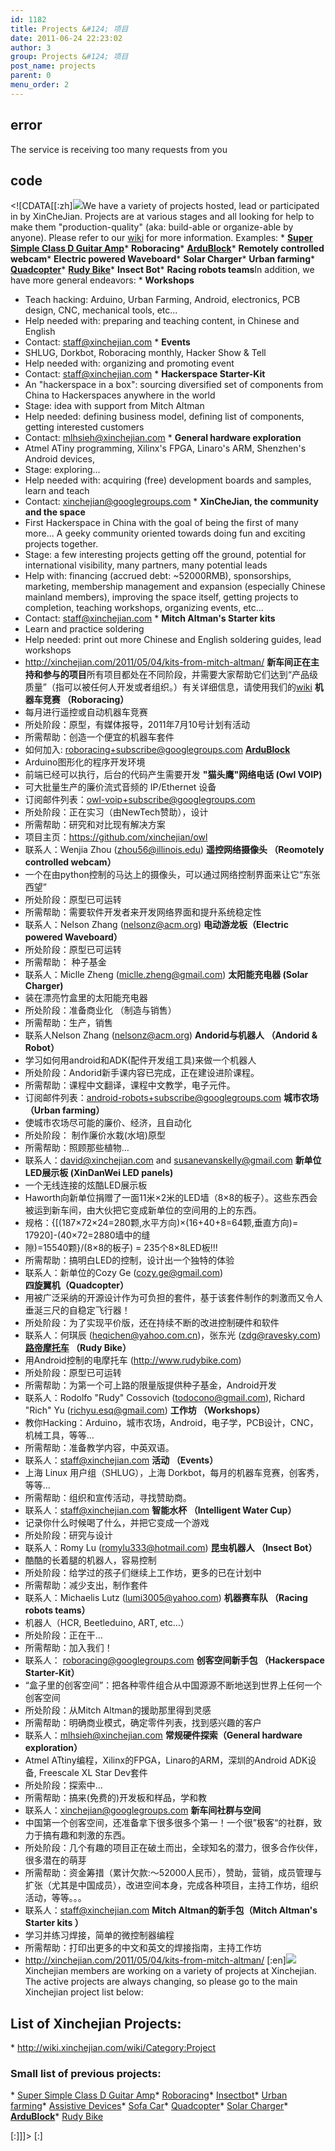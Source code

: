 ```yaml
---
id: 1182
title: Projects &#124; 项目
date: 2011-06-24 22:23:02
author: 3
group: Projects &#124; 项目
post_name: projects
parent: 0
menu_order: 2
---
```


## error
The service is receiving too many requests from you

## code
 <!\[CDATA\[\[:zh\]![](http://wiki.xinchejian.com/w/images/thumb/9/9a/DSC_8260.jpg/300px-DSC_8260.jpg)We have a variety of projects hosted, lead or participated in by XinCheJian. Projects are at various stages and all looking for help to make them "production-quality" (aka: build-able or organize-able by anyone). Please refer to our [wiki](http://wiki.xinchejian.com) for more information. Examples: \* **[Super Simple Class D Guitar Amp](http://xinchejian.com/2016/01/05/super-simple-class-d-guitar-amp/)**\* **Roboracing**\* **[ArduBlock](http://ardublock.com)**\* **Remotely controlled webcam**\* **Electric powered Waveboard**\* **Solar Charger**\* **Urban farming**\* **[Quadcopter](http://xinchejian.com/projects/quadcopter/)**\* **[Rudy Bike](http://www.rudybike.com "Rudy Bike")**\* **Insect Bot**\* **Racing robots teams**In addition, we have more general endeavors: \* **Workshops** 
* Teach hacking: Arduino, Urban Farming, Android, electronics, PCB design, CNC, mechanical tools, etc...
* Help needed with: preparing and teaching content, in Chinese and English
* Contact: staff@xinchejian.com
\* **Events** 
* SHLUG, Dorkbot, Roboracing monthly, Hacker Show & Tell
* Help needed with: organizing and promoting event
* Contact: staff@xinchejian.com
\* **Hackerspace Starter-Kit** 
* An "hackerspace in a box": sourcing diversified set of components from China to Hackerspaces anywhere in the world
* Stage: idea with support from Mitch Altman
* Help needed: defining business model, defining list of components, getting interested customers
* Contact: mlhsieh@xinchejian.com
\* **General hardware exploration** 
* Atmel ATiny programming, Xilinx's FPGA, Linaro's ARM, Shenzhen's Android devices,
* Stage: exploring...
* Help needed with: acquiring (free) development boards and samples, learn and teach
* Contact: xinchejian@googlegroups.com
\* **XinCheJian, the community and the space** 
* First Hackerspace in China with the goal of being the first of many more... A geeky community oriented towards doing fun and exciting projects together.
* Stage: a few interesting projects getting off the ground, potential for international visibility, many partners, many potential leads
* Help with: financing (accrued debt: \~52000RMB), sponsorships, marketing, membership management and expansion (especially Chinese mainland members), improving the space itself, getting projects to completion, teaching workshops, organizing events, etc...
* Contact: staff@xinchejian.com
\* **Mitch Altman's Starter kits** 
* Learn and practice soldering
* Help needed: print out more Chinese and English soldering guides, lead workshops
* http://xinchejian.com/2011/05/04/kits-from-mitch-altman/
**新车间正在主持和参与的项目**所有项目都处在不同阶段，并需要大家帮助它们达到“产品级质量”（指可以被任何人开发或者组织。）有关详细信息，请使用我们的[wiki](http://wiki.xinchejian.com/wiki/Main%5FPage) **机器车竞赛 （Roboracing）** 
* 每月进行遥控或自动机器车竞赛
* 所处阶段：原型，有媒体报导，2011年7月10号计划有活动
* 所需帮助：创造一个便宜的机器车套件
* 如何加入: roboracing+subscribe@googlegroups.com
**[ArduBlock](http://ardublock.com)** 
* Arduino图形化的程序开发环境
* 前端已经可以执行，后台的代码产生需要开发
**"猫头鹰"网络电话 (Owl VOIP)** 
* 可大批量生产的廉价流式音频的 IP/Ethernet 设备
* 订阅邮件列表：owl-voip+subscribe@googlegroups.com
* 所处阶段：正在实习（由NewTech赞助），设计
* 所需帮助：研究和对比现有解决方案
* 项目主页：https://github.com/xinchejian/owl
* 联系人：Wenjia Zhou (zhou56@illinois.edu)
**遥控网络摄像头 （Reomotely controlled webcam）** 
* 一个在由python控制的马达上的摄像头，可以通过网络控制界面来让它“东张西望”
* 所处阶段：原型已可运转
* 所需帮助：需要软件开发者来开发网络界面和提升系统稳定性
* 联系人：Nelson Zhang (nelsonz@acm.org)
**电动游龙板（Electric powered Waveboard）** 
* 所处阶段：原型已可运转
* 所需帮助： 种子基金
* 联系人：Miclle Zheng (miclle.zheng@gmail.com)
**太阳能充电器 (Solar Charger)** 
* 装在漂亮竹盒里的太阳能充电器
* 所处阶段：准备商业化 （制造与销售）
* 所需帮助：生产，销售
* 联系人Nelson Zhang (nelsonz@acm.org)
**Andorid与机器人 （Andorid & Robot）** 
* 学习如何用android和ADK(配件开发组工具)来做一个机器人
* 所处阶段：Andorid新手课内容已完成，正在建设进阶课程。
* 所需帮助：课程中文翻译，课程中文教学，电子元件。
* 订阅邮件列表：android-robots+subscribe@googlegroups.com
**城市农场（Urban farming）** 
* 使城市农场尽可能的廉价、经济，且自动化
* 所处阶段： 制作廉价水栽(水培)原型
* 所需帮助：照顾那些植物…
* 联系人：david@xinchejian.com and susanevanskelly@gmail.com
**新单位LED展示板 (XinDanWei LED panels)** 
* 一个无线连接的炫酷LED展示板
* Haworth向新单位捐赠了一面11米×2米的LED墙（8×8的板子）。这些东西会被运到新车间，由大伙把它变成新单位的空间用的上的东西。
* 规格：{\[(187×72×24=280颗,水平方向)×(16+40+8=64颗,垂直方向)= 17920\]-(40×72=2880墙中的缝
* 隙)=15540颗}/(8×8的板子) = 235个8×8LED板!!!
* 所需帮助：搞明白LED的控制，设计出一个独特的体验
* 联系人：新单位的Cozy Ge (cozy.ge@gmail.com)
**四旋翼机（Quadcopter）** 
* 用被广泛采纳的开源设计作为可负担的套件，基于该套件制作的刺激而又令人垂涎三尺的自稳定飞行器！
* 所处阶段：为了实现平价版，还在持续不断的改进控制硬件和软件
* 联系人：何琪辰 (heqichen@yahoo.com.cn)，张东光 (zdg@ravesky.com)
**[路帝摩托车](http://www.rudybike.com "Rudy Bike") （Rudy Bike）** 
* 用Android控制的电摩托车 (http://www.rudybike.com)
* 所处阶段：原型已可运转
* 所需帮助：为第一个可上路的限量版提供种子基金，Android开发
* 联系人：Rodolfo "Rudy" Cossovich (todocono@gmail.com), Richard "Rich" Yu (richyu.esq@gmail.com)
**工作坊 （Workshops）** 
* 教你Hacking：Arduino，城市农场，Android，电子学，PCB设计，CNC，机械工具，等等…
* 所需帮助：准备教学内容，中英双语。
* 联系人：staff@xinchejian.com
**活动 （Events）** 
* 上海 Linux 用户组（SHLUG），上海 Dorkbot，每月的机器车竞赛，创客秀，等等...
* 所需帮助：组织和宣传活动，寻找赞助商。
* 联系人：staff@xinchejian.com
**智能水杯 （Intelligent Water Cup）** 
* 记录你什么时候喝了什么，并把它变成一个游戏
* 所处阶段：研究与设计
* 联系人：Romy Lu (romylu333@hotmail.com)
**昆虫机器人 （Insect Bot）** 
* 酷酷的长着腿的机器人，容易控制
* 所处阶段：给学过的孩子们继续上工作坊，更多的已在计划中
* 所需帮助：减少支出，制作套件
* 联系人：Michaelis Lutz (lumi3005@yahoo.com)
**机器赛车队 （Racing robots teams）** 
* 机器人（HCR, Beetleduino, ART, etc…）
* 所处阶段：正在干…
* 所需帮助：加入我们！
* 联系人： roboracing@googlegroups.com
**创客空间新手包 （Hackerspace Starter-Kit）** 
* “盒子里的创客空间”：把各种零件组合从中国源源不断地送到世界上任何一个创客空间
* 所处阶段：从Mitch Altman的援助那里得到灵感
* 所需帮助：明确商业模式，确定零件列表，找到感兴趣的客户
* 联系人：mlhsieh@xinchejian.com
**常规硬件探索（General hardware exploration）** 
* Atmel ATtiny编程，Xilinx的FPGA，Linaro的ARM，深圳的Android ADK设备, Freescale XL Star Dev套件
* 所处阶段：探索中…
* 所需帮助：搞来(免费的)开发板和样品，学和教
* 联系人：xinchejian@googlegroups.com
**新车间社群与空间** 
* 中国第一个创客空间，还准备拿下很多很多个第一！一个很”极客“的社群，致力于搞有趣和刺激的东西。
* 所处阶段：几个有趣的项目正在破土而出，全球知名的潜力，很多合作伙伴，很多潜在的萌芽
* 所需帮助：资金筹措（累计欠款:～52000人民币），赞助，营销，成员管理与扩张（尤其是中国成员），改进空间本身，完成各种项目，主持工作坊，组织活动，等等。。。
* 联系人：staff@xinchejian.com
**Mitch Altman的新手包（Mitch Altman's Starter kits ）** 
* 学习并练习焊接，简单的微控制器编程
* 所需帮助：打印出更多的中文和英文的焊接指南，主持工作坊
* http://xinchejian.com/2011/05/04/kits-from-mitch-altman/
\[:en\]![](http://wiki.xinchejian.com/w/images/thumb/9/9a/DSC_8260.jpg/300px-DSC_8260.jpg)Xinchejian members are working on a variety of projects at Xinchejian. The active projects are always changing, so please go to the main Xinchejian project list below:  
  
## List of Xinchejian Projects:

\* <http://wiki.xinchejian.com/wiki/Category:Project>   
  
### Small list of previous projects:

\* [Super Simple Class D Guitar Amp](http://xinchejian.com/2016/01/05/super-simple-class-d-guitar-amp/)\* [Roboracing](http://wiki.xinchejian.com/wiki/RoboRacing)\* [Insectbot](http://wiki.xinchejian.com/wiki/Insectbot)\* [Urban farming](http://wiki.xinchejian.com/wiki/Urban%5FFarming)\* [Assistive Devices](http://wiki.xinchejian.com/wiki/Assistive%5FDevices)\* [Sofa Car](http://wiki.xinchejian.com/wiki/Sofa%5FCar)\* [Quadcopter](http://wiki.xinchejian.com/wiki/Quadcopter)\* [Solar Charger](http://wiki.xinchejian.com/wiki/Solar%5Fcharger)\* **[ArduBlock](http://wiki.xinchejian.com/wiki/ArduBlock)**\* [Rudy Bike](http://wiki.xinchejian.com/wiki/Rudy%5FBike)   
  
  
\[:\]\]\]> \[:\]
